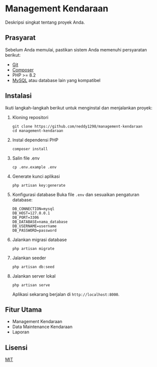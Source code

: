 # Management Kendaraan

Deskripsi singkat tentang proyek Anda.

## Prasyarat

Sebelum Anda memulai, pastikan sistem Anda memenuhi persyaratan berikut:

- [Git](https://git-scm.com/downloads)
- [Composer](https://getcomposer.org/download/)
- PHP >= 8.2
- [MySQL](https://www.mysql.com/downloads/) atau database lain yang kompatibel

## Instalasi

Ikuti langkah-langkah berikut untuk menginstal dan menjalankan proyek:

1. Kloning repositori
   ```
   git clone https://github.com/neddy1298/management-kendaraan
   cd management-kendaraan
   ```

2. Instal dependensi PHP
   ```
   composer install
   ```

3. Salin file .env
   ```
   cp .env.example .env
   ```

4. Generate kunci aplikasi
   ```
   php artisan key:generate
   ```

5. Konfigurasi database
   Buka file `.env` dan sesuaikan pengaturan database:
   ```
   DB_CONNECTION=mysql
   DB_HOST=127.0.0.1
   DB_PORT=3306
   DB_DATABASE=nama_database
   DB_USERNAME=username
   DB_PASSWORD=password
   ```

6. Jalankan migrasi database
   ```
   php artisan migrate
   ```

7. Jalankan seeder
   ```
   php artisan db:seed
   ```

8. Jalankan server lokal
   ```
   php artisan serve
   ```

   Aplikasi sekarang berjalan di `http://localhost:8000`.

## Fitur Utama

- Management Kendaraan
- Data Maintenance Kendaraan
- Laporan

## Lisensi

[MIT](https://choosealicense.com/licenses/mit/)
